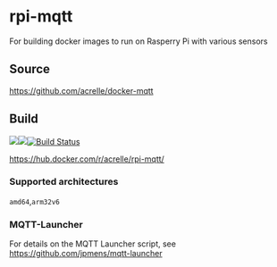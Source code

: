 # rpi-mqtt

For building docker images to run on Rasperry Pi with various sensors

## Source

https://github.com/acrelle/docker-mqtt

## Build

[![](https://images.microbadger.com/badges/version/acrelle/rpi-mqtt.svg)](https://microbadger.com/images/acrelle/rpi-mqtt "Get your own version badge on microbadger.com")[![](https://images.microbadger.com/badges/image/acrelle/rpi-mqtt.svg)](https://microbadger.com/images/acrelle/rpi-mqtt "Get your own image badge on microbadger.com")[![Build Status](https://travis-ci.com/acrelle/docker-mqtt.svg?branch=master)](https://travis-ci.com/acrelle/docker-mqtt)

https://hub.docker.com/r/acrelle/rpi-mqtt/

### Supported architectures

`amd64`,`arm32v6`

### MQTT-Launcher

For details on the MQTT Launcher script, see https://github.com/jpmens/mqtt-launcher
